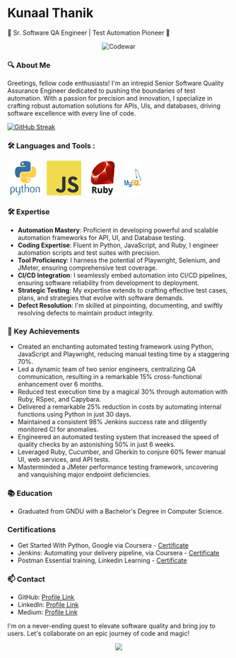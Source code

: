 


# **Kunaal Thanik**
🚀 Sr. Software QA Engineer | Test Automation Pioneer 🚀

<div align="center">  <img src="https://www.codewars.com/users/optusPrimePython/badges/large?theme=light" title="Python codewar" alt="Codewar" width="500" height="150"></div>  


### 🔍 About Me

Greetings, fellow code enthusiasts! I'm an intrepid Senior Software Quality Assurance Engineer dedicated to pushing the boundaries of test automation. With a passion for precision and innovation, I specialize in crafting robust automation solutions for APIs, UIs, and databases, driving software excellence with every line of code.

[![GitHub Streak](http://github-readme-streak-stats.herokuapp.com?user=kunaal-ai&theme=dark&background=000000)](https://git.io/streak-stats) 



### :hammer_and_wrench: Languages and Tools :

<div>
  <img src="https://github.com/devicons/devicon/blob/master/icons/python/python-original-wordmark.svg" title="Python" alt="Python" width="80" height="80"/>&nbsp;
  <img src="https://github.com/devicons/devicon/blob/master/icons/javascript/javascript-original.svg" title="JavaScript" alt="JavaScript" width="80" height="80"/>&nbsp;
  <img src="https://github.com/devicons/devicon/blob/master/icons/ruby/ruby-original-wordmark.svg" title="Ruby" alt="Ruby" width="80" height="80"/>&nbsp;  
  <img src="https://github.com/devicons/devicon/blob/master/icons/mysql/mysql-original-wordmark.svg" title="MySQL"  alt="MySQL" width="40" height="80"/>&nbsp;
  <p>

  </p>
</div>


### 🛠️ Expertise
  - **Automation Mastery**: Proficient in developing powerful and scalable automation frameworks for API, UI, and Database testing.
  - **Coding Expertise**: Fluent in Python, JavaScript, and Ruby, I engineer automation scripts and test suites with precision.
  - **Tool Proficiency**: I harness the potential of Playwright, Selenium, and JMeter, ensuring comprehensive test coverage.
  - **CI/CD Integration**: I seamlessly embed automation into CI/CD pipelines, ensuring software reliability from development to deployment.
  - **Strategic Testing**: My expertise extends to crafting effective test cases, plans, and strategies that evolve with software demands.
  - **Defect Resolution**: I'm skilled at pinpointing, documenting, and swiftly resolving defects to maintain product integrity.

### 🌟 Key Achievements
- Created an enchanting automated testing framework using Python, JavaScript and Playwright, reducing manual testing time by a staggering 70%.
- Led a dynamic team of two senior engineers, centralizing QA communication, resulting in a remarkable 15% cross-functional enhancement over 6 months.
- Reduced test execution time by a magical 30% through automation with Ruby, RSpec, and Capybara.
- Delivered a remarkable 25% reduction in costs by automating internal functions using Python in just 30 days.
- Maintained a consistent 98% Jenkins success rate and diligently monitored CI for anomalies.
- Engineered an automated testing system that increased the speed of quality checks by an astonishing 50% in just 6 weeks.
- Leveraged Ruby, Cucumber, and Gherkin to conjure 60% fewer manual UI, web services, and API tests.
- Masterminded a JMeter performance testing framework, uncovering and vanquishing major endpoint deficiencies.

### 📚 Education
- Graduated from GNDU with a Bachelor's Degree in Computer Science.
  
### Certifications
- Get Started With Python, Google via Coursera - [Certificate](https://www.coursera.org/account/accomplishments/certificate/S64EKQMHD35R)
- Jenkins: Automating your delivery pipeline, via Coursera - [Certificate](https://www.coursera.org/account/accomplishments/certificate/Y5Y6UQ669JXK)
- Postman Essential training, Linkedin Learning - [Certificate](https://www.linkedin.com/learning/certificates/8dedbf80a2f607e3343759649ebc6d5e95fe1c6bff557f3f6a4e24d67dec523b)

### 📫 Contact
- GitHub: [Profile Link](https://github.com/kunaal-ai)
- LinkedIn: [Profile Link](https://www.linkedin.com/in/kunaal-thanik/)
- Medium: [Profile Link](https://medium.com/@softwaretestingpod)

I'm on a never-ending quest to elevate software quality and bring joy to users. Let's collaborate on an epic journey of code and magic!


<div id="header" align="center">
  <img src="https://media.giphy.com/media/M9gbBd9nbDrOTu1Mqx/giphy.gif" width="100"/>
</div>


